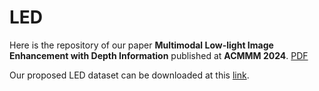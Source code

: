 # LED

Here is the repository of our paper **Multimodal Low-light Image Enhancement with Depth Information** published at **ACMMM 2024**. [PDF](https://openreview.net/pdf?id=Tsz6Kra6fX)

Our proposed LED dataset can be downloaded at this [link](https://drive.google.com/file/d/1ppi8Sw9U_j6qZ-uMb9-u-zyeSxge0q8Y/view?usp=drive_link).
